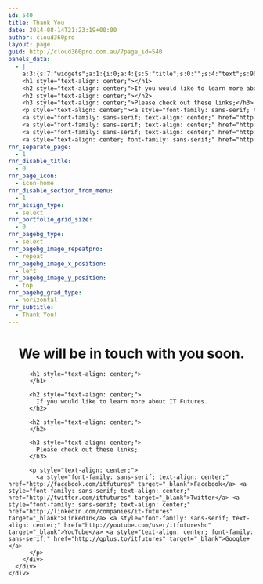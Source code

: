 ```yaml
---
id: 540
title: Thank You
date: 2014-08-14T21:23:19+00:00
author: cloud360pro
layout: page
guid: http://cloud360pro.com.au/?page_id=540
panels_data:
  - |
    a:3:{s:7:"widgets";a:1:{i:0;a:4:{s:5:"title";s:0:"";s:4:"text";s:955:"<h1 style="text-align: center;">We will be in touch with you soon.</h1>
    <h1 style="text-align: center;"></h1>
    <h2 style="text-align: center;">If you would like to learn more about IT Futures.</h2>
    <h2 style="text-align: center;"></h2>
    <h3 style="text-align: center;">Please check out these links;</h3>
    <p style="text-align: center;"><a style="font-family: sans-serif; text-align: center;" href="http://facebook.com/itfutures" target="_blank">Facebook</a>
    <a style="font-family: sans-serif; text-align: center;" href="http://twitter.com/itfutures" target="_blank">Twitter</a>
    <a style="font-family: sans-serif; text-align: center;" href="http://linkedin.com/companies/it-futures" target="_blank">LinkedIn</a>
    <a style="font-family: sans-serif; text-align: center;" href="http://youtube.com/user/itfutureshd" target="_blank">YouTube</a>
    <a style="text-align: center; font-family: sans-serif;" href="http://gplus.to/itfutures" target="_blank">Google+</a></p>";s:11:"panels_info";a:5:{s:5:"class";s:14:"WP_Widget_Text";s:4:"grid";i:0;s:4:"cell";i:0;s:2:"id";i:0;s:5:"style";a:2:{s:27:"background_image_attachment";b:0;s:18:"background_display";s:4:"tile";}}s:6:"filter";b:0;}}s:5:"grids";a:1:{i:0;a:2:{s:5:"cells";i:1;s:5:"style";a:0:{}}}s:10:"grid_cells";a:1:{i:0;a:2:{s:4:"grid";i:0;s:6:"weight";i:1;}}}
rnr_separate_page:
  - 1
rnr_disable_title:
  - 0
rnr_page_icon:
  - icon-home
rnr_disable_section_from_menu:
  - 1
rnr_assign_type:
  - select
rnr_portfolio_grid_size:
  - 0
rnr_pagebg_type:
  - select
rnr_pagebg_image_repeatpro:
  - repeat
rnr_pagebg_image_x_position:
  - left
rnr_pagebg_image_y_position:
  - top
rnr_pagebg_grad_type:
  - horizontal
rnr_subtitle:
  - Thank You!
---
```

<div id="pl-540">
  <div class="panel-grid" id="pg-540-0" >
    <div class="panel-grid-cell" id="pgc-540-0-0" >
      <div class="so-panel widget widget_text panel-first-child panel-last-child" id="panel-540-0-0-0" data-index="0">
        <div class="textwidget">
          <h1 style="text-align: center;">
            We will be in touch with you soon.
          </h1>
          
          <h1 style="text-align: center;">
          </h1>
          
          <h2 style="text-align: center;">
            If you would like to learn more about IT Futures.
          </h2>
          
          <h2 style="text-align: center;">
          </h2>
          
          <h3 style="text-align: center;">
            Please check out these links;
          </h3>
          
          <p style="text-align: center;">
            <a style="font-family: sans-serif; text-align: center;" href="http://facebook.com/itfutures" target="_blank">Facebook</a> <a style="font-family: sans-serif; text-align: center;" href="http://twitter.com/itfutures" target="_blank">Twitter</a> <a style="font-family: sans-serif; text-align: center;" href="http://linkedin.com/companies/it-futures" target="_blank">LinkedIn</a> <a style="font-family: sans-serif; text-align: center;" href="http://youtube.com/user/itfutureshd" target="_blank">YouTube</a> <a style="text-align: center; font-family: sans-serif;" href="http://gplus.to/itfutures" target="_blank">Google+</a>
          </p>
        </div>
      </div>
    </div>
  </div>
</div>